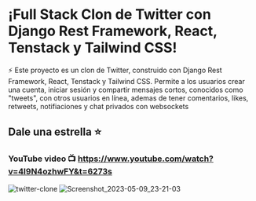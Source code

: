 # ¡Full Stack Clon de Twitter con Django Rest Framework, React, Tenstack y Tailwind CSS!

⚡  Este proyecto es un clon de Twitter, construido con Django Rest Framework, React, Tenstack y Tailwind CSS. Permite a los usuarios crear una cuenta, iniciar sesión y compartir mensajes cortos, conocidos como "tweets", con otros usuarios en línea, ademas de tener comentarios, likes, retweets, notifiaciones y chat privados con websockets

## Dale una estrella ⭐
### YouTube video :tv: https://www.youtube.com/watch?v=4l9N4ozhwFY&t=6273s

![twitter-clone](https://github.com/agustfricke/twitter-clone/assets/110266171/dbbfe7ad-a7d9-4f63-a757-3de6d8d93582)
![Screenshot_2023-05-09_23-21-03](https://github.com/agustfricke/twitter-clone/assets/110266171/ae4c31b6-344e-43aa-9abc-32fedf6d56fa)
